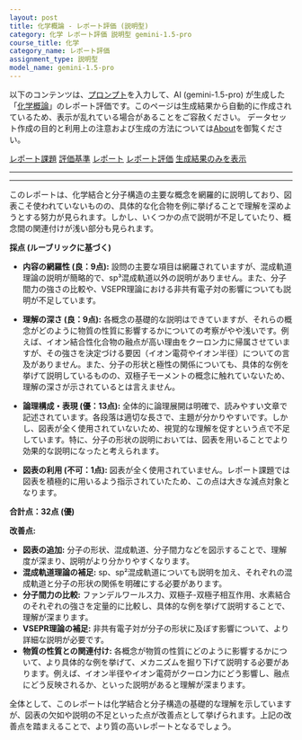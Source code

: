 ```yaml
---
layout: post
title: 化学概論 - レポート評価 (説明型)
category: 化学 レポート評価 説明型 gemini-1.5-pro
course_title: 化学
category_name: レポート評価
assignment_type: 説明型
model_name: gemini-1.5-pro
---
```


以下のコンテンツは、[プロンプト](https://github.com/takedatoshiyuki/synthetic_assignments/tree/main/generated/化学/gemini-1.5-pro/prompt_レポート評価-説明型.md)を入力して、AI (gemini-1.5-pro) が生成した「[化学概論](/contents/化学/)」のレポート評価です。このページは生成結果から自動的に作成されているため、表示が乱れている場合があることをご容赦ください。
データセット作成の目的と利用上の注意および生成の方法については[About](/About)を御覧ください。

[レポート課題](../レポート課題-説明型)
[評価基準](../評価基準-説明型)
[レポート](../レポート-説明型)
[レポート評価](../レポート評価-説明型)
[生成結果のみを表示](https://github.com/takedatoshiyuki/synthetic_assignments/tree/main/generated/化学/gemini-1.5-pro/レポート評価-説明型.md)
  

***
***
  
このレポートは、化学結合と分子構造の主要な概念を網羅的に説明しており、図表こそ使われていないものの、具体的な化合物を例に挙げることで理解を深めようとする努力が見られます。しかし、いくつかの点で説明が不足していたり、概念間の関連付けが浅い部分も見られます。

**採点 (ルーブリックに基づく)**

* **内容の網羅性 (良：9点):** 設問の主要な項目は網羅されていますが、混成軌道理論の説明が簡略的で、sp³混成軌道以外の説明がありません。また、分子間力の強さの比較や、VSEPR理論における非共有電子対の影響についても説明が不足しています。

* **理解の深さ (良：9点):** 各概念の基礎的な説明はできていますが、それらの概念がどのように物質の性質に影響するかについての考察がやや浅いです。例えば、イオン結合性化合物の融点が高い理由をクーロン力に帰属させていますが、その強さを決定づける要因（イオン電荷やイオン半径）についての言及がありません。また、分子の形状と極性の関係についても、具体的な例を挙げて説明しているものの、双極子モーメントの概念に触れていないため、理解の深さが示されているとは言えません。

* **論理構成・表現 (優：13点):** 全体的に論理展開は明確で、読みやすい文章で記述されています。各段落は適切な長さで、主題が分かりやすいです。しかし、図表が全く使用されていないため、視覚的な理解を促すという点で不足しています。特に、分子の形状の説明においては、図表を用いることでより効果的な説明になったと考えられます。

* **図表の利用 (不可：1点):**  図表が全く使用されていません。レポート課題では図表を積極的に用いるよう指示されていたため、この点は大きな減点対象となります。

**合計点：32点 (優)**

**改善点:**

* **図表の追加:** 分子の形状、混成軌道、分子間力などを図示することで、理解度が深まり、説明がより分かりやすくなります。
* **混成軌道理論の補足:** sp、sp²混成軌道についても説明を加え、それぞれの混成軌道と分子の形状の関係を明確にする必要があります。
* **分子間力の比較:** ファンデルワールス力、双極子-双極子相互作用、水素結合のそれぞれの強さを定量的に比較し、具体的な例を挙げて説明することで、理解が深まります。
* **VSEPR理論の補足:** 非共有電子対が分子の形状に及ぼす影響について、より詳細な説明が必要です。
* **物質の性質との関連付け:** 各概念が物質の性質にどのように影響するかについて、より具体的な例を挙げて、メカニズムを掘り下げて説明する必要があります。例えば、イオン半径やイオン電荷がクーロン力にどう影響し、融点にどう反映されるか、といった説明があると理解が深まります。


全体として、このレポートは化学結合と分子構造の基礎的な理解を示していますが、図表の欠如や説明の不足といった点が改善点として挙げられます。上記の改善点を踏まえることで、より質の高いレポートとなるでしょう。
